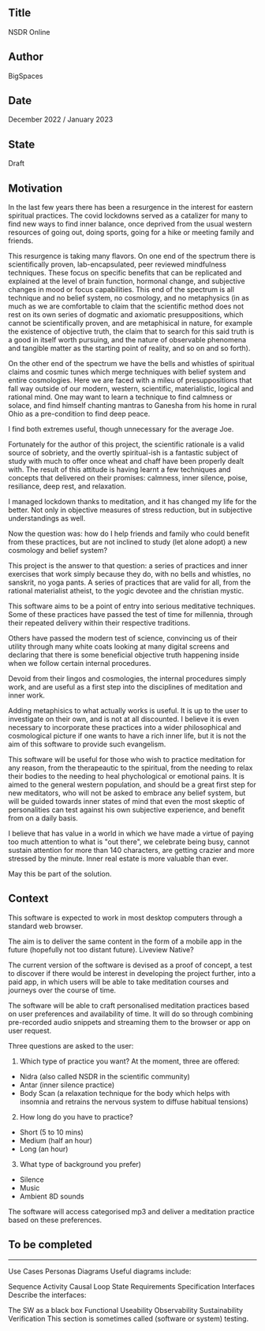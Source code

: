 ## Title

NSDR Online

## Author

BigSpaces

## Date

December 2022 / January 2023

## State

Draft

## Motivation

In the last few years there has been a resurgence in the interest for eastern spiritual practices. The covid lockdowns served as a catalizer for many to find new ways to find inner balance, once deprived from the usual western resources of going out, doing sports, going for a hike or meeting family and friends.

This resurgence is taking many flavors. On one end of the spectrum there is scientifically proven, lab-encapsulated, peer reviewed mindfulness techniques. These focus on specific benefits that can be replicated and explained at the level of brain function, hormonal change, and subjective changes in mood or focus capabilities. This end of the spectrum is all technique and no belief system, no cosmology, and no metaphysics (in as much as we are comfortable to claim that the scientific method does not rest on its own series of dogmatic and axiomatic presuppositions, which cannot be scientifically proven, and are metaphisical in nature, for example the existence of objective truth, the claim that to search for this said truth is a good in itself worth pursuing, and the nature of observable phenomena and tangible matter as the starting point of reality, and so on and so forth). 

On the other end of the spectrum we have the bells and whistles of spiritual claims and cosmic tunes which merge techniques with belief system and entire cosmologies. Here we are faced with a mileu of presuppositions that fall way outside of our modern, western, scientific, materialistic, logical and rational mind. One may want to learn a technique to find calmness or solace, and find himself chanting mantras to Ganesha from his home in rural Ohio as a pre-condition to find deep peace.

I find both extremes useful, though unnecessary for the average Joe.

Fortunately for the author of this project, the scientific rationale is a valid source of sobriety, and the overtly spiritual-ish is a fantastic subject of study with much to offer once wheat and chaff have been properly dealt with. The result of this attitude is having learnt a few techniques and concepts that delivered on their promises: calmness, inner silence, poise, resiliance, deep rest, and relaxation.

I managed lockdown thanks to meditation, and it has changed my life for the better. Not only in objective measures of stress reduction, but in subjective understandings as well.

Now the question was: how do I help friends and family who could benefit from these practices, but are not inclined to study (let alone adopt) a new cosmology and belief system?

This project is the answer to that question: a series of practices and inner exercises that work simply because they do, with no bells and whistles, no sanskrit, no yoga pants. A series of practices that are valid for all, from the rational materialist atheist, to the yogic devotee and the christian mystic.

This software aims to be a point of entry into serious meditative techniques. Some of these practices have passed the test of time for millennia, through their repeated delivery within their respective traditions. 

Others have passed the modern test of science, convincing us of their utility through many white coats looking at many digital screens and declaring that there is some beneficial objective truth happening inside when we follow certain internal procedures.

Devoid from their lingos and cosmologies, the internal procedures simply work, and are useful as a first step into the disciplines of meditation and inner work. 

Adding metaphisics to what actually works is useful. It is up to the user to investigate on their own, and is not at all discounted. I believe it is even necessary to incorporate these practices into a wider philosophical and cosmological picture if one wants to have a rich inner life, but it is not the aim of this software to provide such evangelism.

This software will be useful for those who wish to practice meditation for any reason, from the therapeautic to the spiritual, from the needing to relax their bodies to the needing to heal phychological or emotional pains. It is aimed to the general western population, and should be a great first step for new meditators, who will not be asked to embrace any belief system, but will be guided towards inner states of mind that even the most skeptic of personalities can test against his own subjective experience, and benefit from on a daily basis.

I believe that has value in a world in which we have made a virtue of paying too much attention to what is "out there", we celebrate being busy, cannot sustain attention for more than 140 characters, are getting crazier and more stressed by the minute. Inner real estate is more valuable than ever.

May this be part of the solution.

## Context

This software is expected to work in most desktop computers through a standard web browser.

The aim is to deliver the same content in the form of a mobile app in the future (hopefully not too distant future). Liveview Native?

The current version of the software is devised as a proof of concept, a test to discover if there would be interest in developing the project further, into a paid app, in which users will be able to take meditation courses and journeys over the course of time.

The software will be able to craft personalised meditation practices based on user preferences and availability of time. It will do so through combining pre-recorded audio snippets and streaming them to the browser or app on user request.

Three questions are asked to the user:

1. Which type of practice you want? At the moment, three are offered:
  - Nidra (also called NSDR in the scientific community)
  - Antar (inner silence practice)
  - Body Scan (a relaxation technique for the body which helps with insomnia and retrains the nervous system to diffuse habitual tensions)

2. How long do you have to practice?
  - Short (5 to 10 mins)
  - Medium (half an hour)
  - Long (an hour)

3. What type of background you prefer)
  - Silence
  - Music
  - Ambient 8D sounds


The software will access categorised mp3 and deliver a meditation practice based on these preferences.


## To be completed
-----------------------------------------------

Use Cases
Personas
Diagrams
Useful diagrams include:

Sequence
Activity
Causal Loop
State
Requirements Specification
Interfaces
Describe the interfaces:

The SW as a black box
Functional
Useability
Observability
Sustainability
Verification
This section is sometimes called (software or system) testing.
